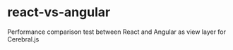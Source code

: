 # react-vs-angular
Performance comparison test between React and Angular as view layer for Cerebral.js
